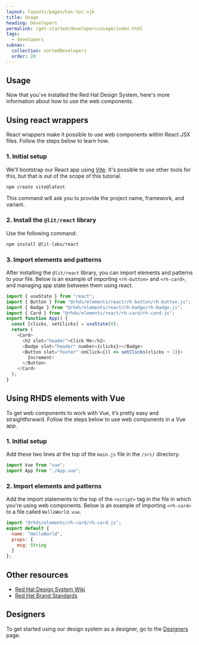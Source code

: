 ```yaml
---
layout: layouts/pages/has-toc.njk
title: Usage
heading: Developers
permalink: /get-started/developers/usage/index.html
tags:
  - developers
subnav:
  collection: sortedDevelopers
  order: 20
---
```


<script type="module" data-helmet>
  import '@uxdot/elements/uxdot-example.js';
  import '@rhds/elements/rh-code-block/rh-code-block.js';
</script>

## Usage

Now that you've installed the Red Hat Design System, here's more information
about how to use the web components.

## Using react wrappers

React wrappers make it possible to use web components within React JSX files.
Follow the steps below to learn how.

### 1. Initial setup

We'll bootstrap our React app using [Vite][vite]. It's possible to use other
tools for this, but that is out of the scope of this tutorial.

```sh rhcodeblock
npm create vite@latest
```

This command will ask you to provide the project name, framework, and variant.

### 2. Install the `@lit/react` library

Use the following command:

```sh rhcodeblock
npm install @lit-labs/react
```

### 3. Import elements and patterns

After installing the `@lit/react` library, you can import elements and patterns
to your file. Below is an example of importing `<rh-button>` and `<rh-card>`, and
managing app state between them using react.

```js rhcodeblock
import { useState } from "react";
import { Button } from "@rhds/elements/react/rh-button/rh-button.js";
import { Badge } from "@rhds/elements/react/rh-badge/rh-badge.js";
import { Card } from "@rhds/elements/react/rh-card/rh-card.js";
export function App() {
  const [clicks, setClicks] = useState(0);
  return (
    <Card>
      <h2 slot="header">Click Me</h2>
      <Badge slot="header" number={clicks}></Badge>
      <Button slot="footer" onClick={() => setClicks(clicks + 1)}>
        Increment!
      </Button>
    </Card>
  );
}
```

## Using RHDS elements with Vue

To get web components to work with Vue, it’s pretty easy and straightforward.
Follow the steps below to use web components in a Vue app.

### 1. Initial setup

Add these two lines at the top of the `main.js` file in the `/src/` directory.

```js rhcodeblock
import Vue from "vue";
import App from "./App.vue";
```

### 2. Import elements and patterns

Add the import statements to the top of the `<script>` tag in the file in which
you're using web components. Below is an example of importing `<rh-card>` to a
file called `HelloWorld.vue`.

```js rhcodeblock
import "@rhds/elements/rh-card/rh-card.js";
export default {
  name: "HelloWorld",
  props: {
    msg: String
  }
};
```

## Other resources

- [Red Hat Design System Wiki][redhatdesignsystemwiki]
- [Red Hat Brand Standards][redhatbrandstandards]

<uxdot-feedback>
  <h2>Designers</h2>
  <p>To get started using our design system as a designer, go to the <a href="/get-started/designers">Designers</a> page.</p>
</uxdot-feedback>

[vite]: https://vitejs.dev/guide/#scaffolding-your-first-vite-project
[redhatdesignsystemwiki]: https://github.com/RedHat-UX/red-hat-design-system/wiki
[redhatbrandstandards]: https://www.redhat.com/en/about/brand/standards
